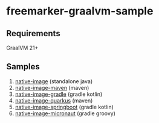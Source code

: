 # freemarker-graalvm-sample

## Requirements

GraalVM 21+

## Samples

1. [native-image](native-image/README.md) (standalone java)
2. [native-image-maven](native-image-maven/README.md) (maven)
3. [native-image-gradle](native-image-gradle/README.md) (gradle kotlin)
4. [native-image-quarkus](native-image-quarkus/README.md) (maven)
5. [native-image-springboot](native-image-springboot/README.md) (gradle kotlin)
6. [native-image-micronaut](native-image-micronaut/README.md) (gradle groovy)